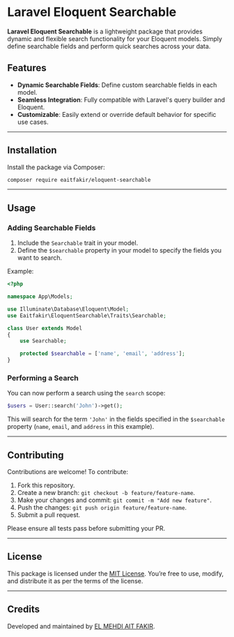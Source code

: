 
# Laravel Eloquent Searchable

[//]: # (![Packagist Version]&#40;https://img.shields.io/packagist/v/your-vendor/eloquent-searchable&#41;  )
[//]: # (![Packagist Downloads]&#40;https://img.shields.io/packagist/dt/your-vendor/eloquent-searchable&#41;  )
[//]: # (![License]&#40;https://img.shields.io/github/license/your-vendor/eloquent-searchable&#41;)

**Laravel Eloquent Searchable** is a lightweight package that provides dynamic and flexible search functionality for your Eloquent models. Simply define searchable fields and perform quick searches across your data.

## Features

- **Dynamic Searchable Fields**: Define custom searchable fields in each model.
- **Seamless Integration**: Fully compatible with Laravel's query builder and Eloquent.
- **Customizable**: Easily extend or override default behavior for specific use cases.

---

## Installation

Install the package via Composer:

```bash
composer require eaitfakir/eloquent-searchable
```

---

## Usage

### Adding Searchable Fields

1. Include the `Searchable` trait in your model.
2. Define the `$searchable` property in your model to specify the fields you want to search.

Example:

```php
<?php

namespace App\Models;

use Illuminate\Database\Eloquent\Model;
use Eaitfakir\EloquentSearchable\Traits\Searchable;

class User extends Model
{
    use Searchable;

    protected $searchable = ['name', 'email', 'address'];
}
```

### Performing a Search

You can now perform a search using the `search` scope:

```php
$users = User::search('John')->get();
```

This will search for the term `'John'` in the fields specified in the `$searchable` property (`name`, `email`, and `address` in this example).

---

[//]: # (## Advanced Configuration)

[//]: # (If you want to define default searchable fields globally, you can publish the package's configuration file:)

[//]: # (```bash)
[//]: # (php artisan vendor:publish --tag=eloquent-searchable-config)
[//]: # (```)

[//]: # (This will create a `config/eloquent-searchable.php` file. Update the default fields as needed:)

[//]: # (```php)

[//]: # (return [)

[//]: # (    'default_searchable_fields' => ['name', 'email'])

[//]: # (];)

[//]: # (```)

[//]: # (---)

[//]: # (## Testing)

[//]: # ()
[//]: # (To ensure your package works as expected, run tests using PHPUnit:)

[//]: # ()
[//]: # (```bash)

[//]: # (composer test)

[//]: # (```)

[//]: # ()
[//]: # (Here’s an example test case for the search functionality:)

[//]: # ()
[//]: # (```php)

[//]: # (public function testUserSearch&#40;&#41;)

[//]: # ({)

[//]: # (    User::create&#40;['name' => 'Jane Doe', 'email' => 'jane@example.com']&#41;;)

[//]: # (    $results = User::search&#40;'Jane'&#41;->get&#40;&#41;;)

[//]: # ()
[//]: # (    $this->assertCount&#40;1, $results&#41;;)

[//]: # (})
[//]: # (```)

[//]: # (---)

[//]: # (--- ## Versioning)

[//]: # ()
[//]: # (--- This package adheres to [Semantic Versioning]&#40;https://semver.org/&#41;. For details about changes in each release, refer to the [Releases Page]&#40;https://github.com/your-vendor/eloquent-searchable/releases&#41;.)

[//]: # ()
[//]: # (---)

## Contributing

Contributions are welcome! To contribute:

1. Fork this repository.
2. Create a new branch: `git checkout -b feature/feature-name`.
3. Make your changes and commit: `git commit -m "Add new feature"`.
4. Push the changes: `git push origin feature/feature-name`.
5. Submit a pull request.

Please ensure all tests pass before submitting your PR.

---

## License

This package is licensed under the [MIT License](LICENSE). You’re free to use, modify, and distribute it as per the terms of the license.

---

## Credits

Developed and maintained by [EL MEHDI AIT FAKIR](https://www.linkedin.com/in/el-mehdi-ait-fakir/).

[//]: # (If you find this package helpful, feel free to [sponsor]&#40;https://github.com/sponsors/your-vendor&#41; or contribute to its development.)

